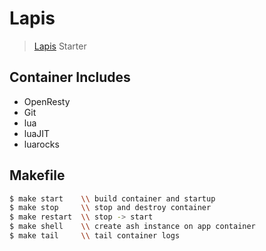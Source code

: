 # Lapis

> [Lapis](https://leafo.net/lapis/) Starter

## Container Includes

-   OpenResty
-   Git
-   lua
-   luaJIT
-   luarocks

## Makefile

```bash
$ make start 	\\ build container and startup
$ make stop 	\\ stop and destroy container
$ make restart  \\ stop -> start
$ make shell	\\ create ash instance on app container
$ make tail		\\ tail container logs
```
